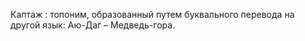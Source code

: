 ---
---

Каптаж
: топоним, образованный путем буквального перевода на другой язык: Аю-Даг – Медведь-гора.
